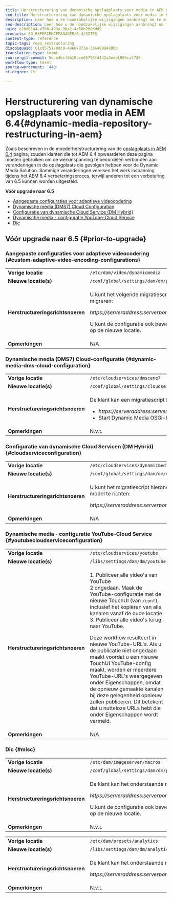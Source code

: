 ```yaml
---
title: Herstructurering van dynamische opslagplaats voor media in AEM 6.4
seo-title: Herstructurering van dynamische opslagplaats voor media in AEM 6.4
description: Leer hoe u de noodzakelijke wijzigingen aanbrengt om te migreren naar de nieuwe opslagstructuur in AEM 6.4 voor Dynamic Media.
seo-description: Leer hoe u de noodzakelijke wijzigingen aanbrengt om te migreren naar de nieuwe opslagstructuur in AEM 6.4 voor Dynamic Media.
uuid: e26d61a4-47b6-493a-9ba2-4c58b200ddd9
products: SG_EXPERIENCEMANAGER/6.4/SITES
content-type: reference
topic-tags: repo_restructuring
discoiquuid: 61cd5751-0dc8-48e0-873e-3a64899489bb
translation-type: tm+mt
source-git-commit: 5dce4bcf4b10cce65798fd142a3eeb1956caf726
workflow-type: tm+mt
source-wordcount: '440'
ht-degree: 1%

---
```



# Herstructurering van dynamische opslagplaats voor media in AEM 6.4{#dynamic-media-repository-restructuring-in-aem}

Zoals beschreven in de moederherstructurering van de [opslagplaats in AEM 6.4](/help/sites-deploying/repository-restructuring.md) pagina, zouden klanten die tot AEM 6.4 opwaarderen deze pagina moeten gebruiken om de werkinspanning te beoordelen verbonden aan veranderingen in de opslagplaats die gevolgen hebben voor de Dynamic Media Solution. Sommige veranderingen vereisen het werk inspanning tijdens het AEM 6.4 verbeteringsproces, terwijl anderen tot een verbetering van 6.5 kunnen worden uitgesteld.

**Vóór upgrade naar 6.5**

* [Aangepaste configuraties voor adaptieve videocodering](/help/sites-deploying/dynamicmedia-repository-restructuring-in-aem-6-4.md#custom-adaptive-video-encoding-configurations)
* [Dynamische media (DMS7) Cloud Configuration](/help/sites-deploying/dynamicmedia-repository-restructuring-in-aem-6-4.md#dynamic-media-dms-cloud-configuration)
* [Configuratie van dynamische Cloud Service (DM Hybrid)](/help/sites-deploying/dynamicmedia-repository-restructuring-in-aem-6-4.md#cloudserviceconfiguration)
* [Dynamische media - configuratie YouTube-Cloud Service](/help/sites-deploying/dynamicmedia-repository-restructuring-in-aem-6-4.md#youtubecloudserviceconfiguration)
* [Dic](/help/sites-deploying/dynamicmedia-repository-restructuring-in-aem-6-4.md#misc)

## Vóór upgrade naar 6.5 {#prior-to-upgrade}

### Aangepaste configuraties voor adaptieve videocodering  {#custom-adaptive-video-encoding-configurations}

<table> 
 <tbody>
  <tr>
   <td><strong>Vorige locatie</strong></td> 
   <td><code>/etc/dam/video/dynamicmedia</code></td> 
  </tr>
  <tr>
   <td><strong>Nieuwe locatie(s)</strong></td> 
   <td><code>/conf/global/settings/dam/dm/presets/video/jcr:content</code></td> 
  </tr>
  <tr>
   <td><strong>Herstructureringsrichtsnoeren</strong></td> 
   <td><p>U kunt het volgende migratiescript in werking stellen om aan de nieuwe plaats te migreren:</p> <p><em>https://serveraddress:serverport/libs/settings/dam/dm/presets.migratedmcontent.json</em></p> <p>U kunt de configuratie ook bewerken in AEM UI en de wijzigingen worden opgeslagen op de nieuwe locatie.</p> </td> 
  </tr>
  <tr>
   <td><strong>Opmerkingen</strong></td> 
   <td>N/A<br /> </td> 
  </tr>
 </tbody>
</table>

### Dynamische media (DMS7) Cloud-configuratie {#dynamic-media-dms-cloud-configuration}

<table> 
 <tbody>
  <tr>
   <td><strong>Vorige locatie</strong></td> 
   <td><code>/etc/cloudservices/dmscene7</code></td> 
  </tr>
  <tr>
   <td><strong>Nieuwe locatie(s)</strong></td> 
   <td><code>/conf/global/settings/cloudservices/dmscene7</code></td> 
  </tr>
  <tr>
   <td><strong>Herstructureringsrichtsnoeren</strong></td> 
   <td><p>De klant kan een migratiescript bij deze plaats in werking stellen:<br /> </p> 
    <ul> 
     <li><em>https://serveraddress:serverport/libs/settings/dam/dm/presets.migratedmcontent.json</em></li> 
     <li>Start Dynamic Media OSGi-bundel opnieuw.</li> 
    </ul> </td> 
  </tr>
  <tr>
   <td><strong>Opmerkingen</strong></td> 
   <td>N.v.t.</td> 
  </tr>
 </tbody>
</table>

### Configuratie van dynamische Cloud Servicen (DM Hybrid) {#cloudserviceconfiguration}

<table> 
 <tbody>
  <tr>
   <td><strong>Vorige locatie</strong></td> 
   <td><code>/etc/cloudservices/dynamicmediaservices</code></td> 
  </tr>
  <tr>
   <td><strong>Nieuwe locatie(s)</strong></td> 
   <td><code>/conf/global/settings/dam/dm/cloudservices/dynamicmediaservices</code></td> 
  </tr>
  <tr>
   <td><strong>Herstructureringsrichtsnoeren</strong></td> 
   <td><p>U kunt het migratiescript hieronder in werking stellen om zich aan het recentste model te richten:</p> <p><em>https://serveraddress:serverport/libs/settings/dam/dm/presets.migratedmcontent.jso</em></p> </td> 
  </tr>
  <tr>
   <td><strong>Opmerkingen</strong></td> 
   <td>N/A<br /> </td> 
  </tr>
 </tbody>
</table>

### Dynamische media - configuratie YouTube-Cloud Service  {#youtubecloudserviceconfiguration}

<table> 
 <tbody>
  <tr>
   <td><strong>Vorige locatie</strong></td> 
   <td><code>/etc/cloudservices/youtube</code></td> 
  </tr>
  <tr>
   <td><strong>Nieuwe locatie(s)</strong></td> 
   <td><code>/libs/settings/dam/dm/youtube</code></td> 
  </tr>
  <tr>
   <td><strong>Herstructureringsrichtsnoeren</strong></td> 
   <td><p>1. Publiceer alle video's van YouTube<br /> 2 ongedaan. Maak de YouTube-configuratie met de nieuwe TouchUI (van <code>/conf</code>), inclusief het kopiëren van alle kanalen vanaf de oude locatie<br /> 3. Publiceer alle video's terug naar YouTube.</p> <p>Deze workflow resulteert in nieuwe YouTube-URL's. Als u de publicatie niet ongedaan maakt voordat u een nieuwe TouchUI YouTube-config maakt, worden er meerdere YouTube-URL's weergegeven onder Eigenschappen, omdat de opnieuw gemaakte kanalen bij deze gelegenheid opnieuw zullen publiceren. Dit betekent dat u nutteloze URLs hebt die onder Eigenschappen wordt vermeld.</p> </td> 
  </tr>
  <tr>
   <td><strong>Opmerkingen</strong></td> 
   <td>N/A<br /> </td> 
  </tr>
 </tbody>
</table>

### Dic {#misc}

<table> 
 <tbody>
  <tr>
   <td><strong>Vorige locatie</strong></td> 
   <td><code>/etc/dam/imageserver/macros</code></td> 
  </tr>
  <tr>
   <td><strong>Nieuwe locatie(s)</strong></td> 
   <td><code>/conf/global/settings/dam/dm/presets/macro</code></td> 
  </tr>
  <tr>
   <td><strong>Herstructureringsrichtsnoeren</strong></td> 
   <td><p>De klant kan het onderstaande migratiescript uitvoeren.</p> <p><em>https://serveraddress:serverport/libs/settings/dam/dm/presets.migratedmcontent.json</em></p> <p>U kunt de configuratie ook bewerken in AEM UI en de wijzigingen worden opgeslagen op de nieuwe locatie.</p> </td> 
  </tr>
  <tr>
   <td><strong>Opmerkingen</strong></td> 
   <td>N.v.t.</td> 
  </tr>
 </tbody>
</table>

<table> 
 <tbody>
  <tr>
   <td><strong>Vorige locatie</strong></td> 
   <td><code>/etc/dam/presets/analytics</code></td> 
  </tr>
  <tr>
   <td><strong>Nieuwe locatie(s)</strong></td> 
   <td><code>/libs/settings/dam/dm/analytics</code></td> 
  </tr>
  <tr>
   <td><strong>Herstructureringsrichtsnoeren</strong></td> 
   <td><p>De klant kan het onderstaande migratiescript uitvoeren.</p> <p><em>https://serveraddress:serverport/libs/settings/dam/dm/presets.migratedmcontent.json</em></p> </td> 
  </tr>
  <tr>
   <td><strong>Opmerkingen</strong></td> 
   <td>N.v.t.</td> 
  </tr>
 </tbody>
</table>

